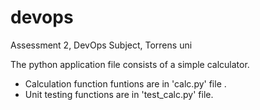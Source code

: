 # devops
Assessment 2, DevOps Subject, Torrens uni

The python application file consists of a simple calculator.
  + Calculation function funtions are in 'calc.py' file .
  + Unit testing functions are in 'test_calc.py' file.

    
